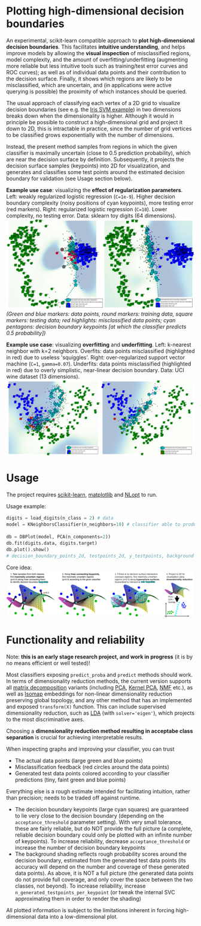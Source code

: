 Plotting high-dimensional decision boundaries
===============

An experimental, scikit-learn compatible approach to **plot high-dimensional decision boundaries**. This facilitates **intuitive understanding**, and helps improve models by allowing the **visual inspection** of misclassified regions, model complexity, and the amount of overfitting/underfitting (augmenting more reliable but less intuitive tools such as training/test error curves and ROC curves); as well as of individual data points and their contribution to the decision surface. Finally, it shows which regions are likely to be misclassified, which are uncertain, and (in applications were active querying is possible) the proximity of which instances should be queried. 

The usual approach of classifying each vertex of a 2D grid to visualize decision boundaries (see e.g. the [Iris SVM example](http://scikit-learn.org/stable/auto_examples/svm/plot_iris.html)) in two dimensions breaks down when the dimensionality is higher. Although it would in principle be possible to construct a high-dimensional grid and project it down to 2D, this is intractable in practice, since the number of grid vertices to be classified grows exponentially with the number of dimensions.

Instead, the present method samples from regions in which the given classifier is maximally uncertain (close to 0.5 prediction probability), which are near the decision surface by definition. Subsequently, it projects the decision surface samples (keypoints) into 2D for visualization, and generates and classifies some test points around the estimated decision boundary for validation (see Usage section below).

**Example use case**: visualizing the **effect of regularization parameters**. Left: weakly regularized logistic regression (`C=1e-9`). Higher decision boundary complexity (noisy positions of cyan keypoints), more testing error (red markers). Right: regularized logistic regression (`C=10`). Lower complexity, no testing error. Data: sklearn toy digits (64 dimensions).
![Digits data - decision boundary comparison](img/digits_logreg.png)
*(Green and blue markers: data points, round markers: training data, square markers: testing data; red highlights: misclassified data points; cyan pentagons: decision boundary keypoints [at which the classifier predicts 0.5 probability])*

**Example use case**: visualizing **overfitting** and **underfitting**. Left: k-nearest neighbor with k=2 neighbors. Overfits: data points misclassified (highlighted in red) due to useless 'squiggles'. Right: over-regularized support vector machine (`C=1`, `gamma=0.07`). Underfits: data points misclassified (highlighted in red) due to overly simplistic, near-linear decision boundary. Data: UCI wine dataset (13 dimensions).
![Wine data - decision boundary comparison](img/wine_knn_svc.png)

Usage
===============

The project requires [scikit-learn](http://scikit-learn.org/stable/install.html), [matplotlib](http://matplotlib.org/users/installing.html) and [NLopt](http://ab-initio.mit.edu/wiki/index.php/NLopt_Installation) to run.

Usage example:

```python
digits = load_digits(n_class = 2) # data
model = KNeighborsClassifier(n_neighbors=10) # classifier able to produce probabilities

db = DBPlot(model, PCA(n_components=2))
db.fit(digits.data, digits.target)
db.plot().show()
# decision_boundary_points_2d, testpoints_2d, y_testpoints, background = db.generate_plot() # for custom plotting and analysis
```

Core idea:
![Four steps of plotting a high-dimensional decision boundary](img/dr_model_overview.png)

Functionality and reliability
===============

Note: **this is an early stage research project, and work in progress** (it is by no means efficient or well tested)!

Most classifiers exposing `predict_proba` and `predict` methods should work. In terms of dimensionality reduction methods, the current version supports all [matrix decomposition](http://scikit-learn.org/stable/modules/classes.html#module-sklearn.decomposition) variants (including [PCA](http://scikit-learn.org/stable/modules/generated/sklearn.decomposition.PCA.html#sklearn.decomposition.PCA), [Kernel PCA](http://scikit-learn.org/stable/modules/generated/sklearn.decomposition.KernelPCA.html#sklearn.decomposition.KernelPCA), [NMF](http://scikit-learn.org/stable/modules/generated/sklearn.decomposition.NMF.html#sklearn.decomposition.NMF) etc.), as well as [Isomap](http://scikit-learn.org/stable/modules/generated/sklearn.manifold.Isomap.html#sklearn.manifold.Isomap) embeddings for non-linear dimensionality reduction preserving global topology, and any other method that has an implemented and exposed `transform(X)` function. This can include supervised dimensionality reduction, such as [LDA](http://scikit-learn.org/0.16/modules/generated/sklearn.lda.LDA.html) (with `solver='eigen'`), which projects to the most discriminative axes.

Choosing a **dimensionality reduction method resulting in acceptabe class separation** is crucial for achieving interpretable results.  

When inspecting graphs and improving your classifier, you can trust
- The actual data points (large green and blue points)
- Misclassification feedback (red circles around the data points)
- Generated test data points colored according to your classifier predictions (tiny, faint green and blue points)

Everything else is a rough estimate intended for facilitating intuition, rather than precision; needs to be traded off against runtime.  
- The decision boundary keypoints (large cyan squares) are guaranteed to lie very close to the decision boundary (depending on the `acceptance_threshold` parameter setting). With very small tolerance, these are fairly reliable, but do NOT provide the full picture (a complete, reliable decision boundary could only be plotted with an infinite number of keypoints). To increase reliability, decrease `acceptance_threshold` or increase the number of decision boundary keypoints
- The background shading reflects rough probability scores around the decision boundary, estimated from the generated test data points (its accuracy will depend on the number and coverage of these generated data points). As above, it is NOT a full picture (the generated data points do not provide full coverage, and only cover the space between the two classes, not beyond). To increase reliability, increase `n_generated_testpoints_per_keypoint` (or tweak the internal SVC approximating them in order to render the shading)

All plotted information is subject to the limitations inherent in forcing high-dimensional data into a low-dimensional plot.